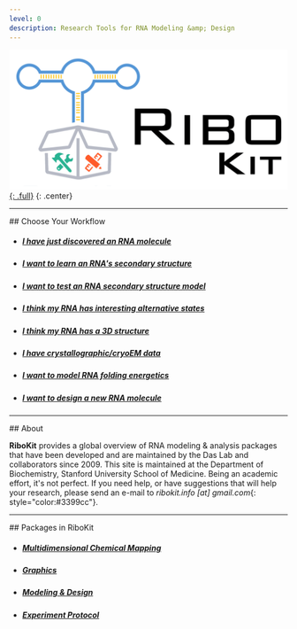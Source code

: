 ```yaml
---
level: 0
description: Research Tools for RNA Modeling &amp; Design
---
```


[![RiboKit Logo](/assets/ribokit_logo_lg.png "RiboKit Logo"){: .full}](/assets/ribokit_logo_lg.png)
{: .center}

<hr/>
## Choose Your Workflow 

* ##### [I have just discovered an RNA molecule](/workflows/from_scratch/)

* ##### [I want to learn an RNA's secondary structure](/workflows/2D_modeling/)

* ##### [I want to test an RNA secondary structure model](/workflows/mutation_rescue/)

* ##### [I think my RNA has interesting alternative states](/workflows/alternative_states/)

* ##### [I think my RNA has a 3D structure](/workflows/3D_modeling/)

* ##### [I have crystallographic/cryoEM data](/workflows/structure_refinement/)

* ##### [I want to model RNA folding energetics](/workflows/folding_energetics/)

* ##### [I want to design a new RNA molecule](/workflows/design/)

<hr/>
## About

**RiboKit** provides a global overview of RNA modeling & analysis packages that have been developed and are maintained by the Das Lab and collaborators since 2009. This site is maintained at the Department of Biochemistry, Stanford University School of Medicine. Being an academic effort, it's not perfect. If you need help, or have suggestions that will help your research, please send an e-mail to _ribokit.info [at] gmail.com_{: style="color:#3399cc"}.

<hr/>
## Packages in RiboKit

* ##### [Multidimensional Chemical Mapping](/package/#multidimensional-chemical-mapping)

* ##### [Graphics](/package/#graphics)

* ##### [Modeling &amp; Design](/package/#modeling--design)

* ##### [Experiment Protocol](/protocol/)
